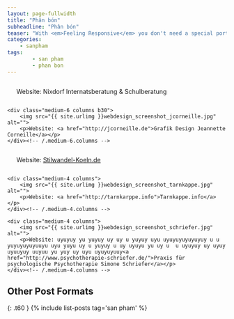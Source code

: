 ```yaml
---
layout: page-fullwidth
title: "Phân bón"
subheadline: "Phân bón"
teaser: "With <em>Feeling Responsive</em> you don't need a special portfolio template. Just check out the great possibilities of the <a href='http://foundation.zurb.com/docs/components/grid.html'>foundation grid</a> and experiment with it."
categories:
    - sanpham
tags:
        - san pham
        - phan bon
---
```

<!--more-->

<div class="row t60">
    <div class="medium-6 columns b30">
        <a href=""><img src="{{ site.urlimg }}phanbon_demeter100.png" alt=""></a>
        <p> Website: Nixdorf Internatsberatung &amp; Schulberatung</p>
    </div><!-- /.medium-6.columns -->

    <div class="medium-6 columns b30">
        <img src="{{ site.urlimg }}webdesign_screenshot_jcorneille.jpg" alt="">
        <p>Website: <a href="http://jcorneille.de">Grafik Design Jeannette Corneille</a></p>
    </div><!-- /.medium-6.columns -->
</div><!-- /.row -->


<div class="row t30">
    <div class="medium-4 columns">
        <img src="{{ site.urlimg }}webdesign_screenshot_stilwandel.jpg" alt="">
        <p>Website: <a href="http://stilwandel-koeln.de">Stilwandel-Koeln.de</a></p>
    </div><!-- /.medium-4.columns -->

    <div class="medium-4 columns">
        <img src="{{ site.urlimg }}webdesign_screenshot_tarnkappe.jpg" alt="">
        <p>Website: <a href="http://tarnkarppe.info">Tarnkappe.info</a></p>
    </div><!-- /.medium-4.columns -->

    <div class="medium-4 columns">
        <img src="{{ site.urlimg }}webdesign_screenshot_schriefer.jpg" alt="">
        <p>Website: uyuyuy yu yuyuy uy uy u yuyuy uyu uyuyuyuyuyuyuy u u yuyuyuyuyuuyu uyu yuyu uy u yuyuy u uy uyuyu yu uy u  u uyuyuy uy uyuy uyuuyuy uuyuu yu yuy uy uyu uyuyuyuuy<a href="http://www.psychotherapie-schriefer.de/">Praxis für psychologische Psychotherapie Simone Schriefer</a></p>
    </div><!-- /.medium-4.columns -->
</div><!-- /.row -->


## Other Post Formats
{: .t60 }
{% include list-posts tag='san pham' %}
